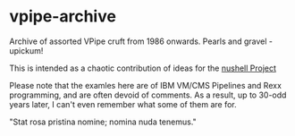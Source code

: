 # vpipe-archive
Archive of assorted VPipe cruft from 1986 onwards. Pearls and gravel - upickum!

This is intended as a chaotic contribution of ideas for the [nushell Project](https://github.com/nushell/nushell)

Please note that the examles here are of IBM VM/CMS Pipelines and Rexx programming, and are often devoid of comments. 
As a result, up to 30-odd years later, I can't even remember what some of them are for.

"Stat rosa pristina nomine; nomina nuda tenemus."
